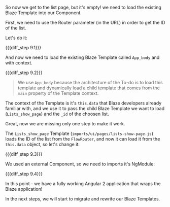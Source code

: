 So now we get to the list page, but it's empty! we need to load the existing Blaze Template into our Component.

First, we need to use the Router parameter (in the URL) in order to get the ID of the list.

Let's do it:

{{{diff_step 9.1}}} 

And now we need to load the existing Blaze Template called `App_body` and with context.

{{{diff_step 9.2}}} 

> We use `App_body` because the architecture of the To-do is to load this template and dynamically load a child template that comes from the `main` property of the Template context.

The context of the Template is it's `this.data` that Blaze developers already familiar with, and we use it to pass the child Blaze Template we want to load (`Lists_show_page`) and the `_id` of the choosen list.

Great, now we are missing only one step to make it work.

The `Lists_show_page` Template (`imports/ui/pages/lists-show-page.js`) loads the ID of the list from the `FlowRouter`, and now it can load it from the `this.data` object, so let's change it:

{{{diff_step 9.3}}} 

We used an external Component, so we need to imports it's NgModule:

{{{diff_step 9.4}}} 

In this point - we have a fully working Angular 2 application that wraps the Blaze application!

In the next steps, we will start to migrate and rewrite our Blaze Templates.
